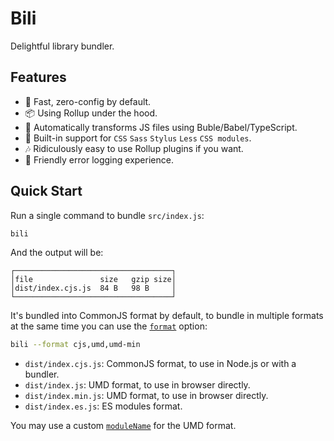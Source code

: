 # Bili

Delightful library bundler.

## Features

- 🚀 Fast, zero-config by default.
- 📦 Using Rollup under the hood.
- 🚗 Automatically transforms JS files using Buble/Babel/TypeScript.
- 💅 Built-in support for `CSS` `Sass` `Stylus` `Less` `CSS modules`.
- 🎶 Ridiculously easy to use Rollup plugins if you want.
- 🚨 Friendly error logging experience.

## Quick Start

Run a single command to bundle `src/index.js`:

```bash
bili
```

And the output will be:

```
┌───────────────────────────────────┐
│file               size   gzip size│
│dist/index.cjs.js  84 B   98 B     │
└───────────────────────────────────┘
```

It's bundled into CommonJS format by default, to bundle in multiple formats at the same time you can use the [`format`](/options#format) option:

```bash
bili --format cjs,umd,umd-min
```

- `dist/index.cjs.js`: CommonJS format, to use in Node.js or with a bundler.
- `dist/index.js`: UMD format, to use in browser directly.
- `dist/index.min.js`: UMD format, to use in browser directly.
- `dist/index.es.js`: ES modules format.

You may use a custom [`moduleName`](/options#modulename) for the UMD format.
